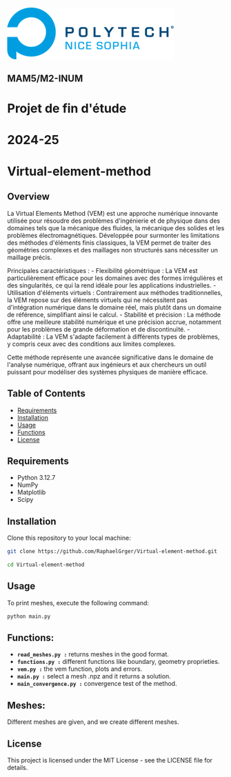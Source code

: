 ![PNS](logo-pns.png)
## MAM5/M2-INUM
# Projet de fin d'étude
# 2024-25

# Virtual-element-method

## Overview

La Virtual Elements Method (VEM) est une approche numérique innovante utilisée pour résoudre des problèmes d'ingénierie et de physique dans des domaines tels que la mécanique des fluides, la mécanique des solides et les problèmes électromagnétiques. Développée pour surmonter les limitations des méthodes d'éléments finis classiques, la VEM permet de traiter des géométries complexes et des maillages non structurés sans nécessiter un maillage précis.

Principales caractéristiques :
    - Flexibilité géométrique : La VEM est particulièrement efficace pour les domaines avec des formes irrégulières et des singularités, ce qui la rend idéale pour les applications industrielles.
    - Utilisation d'éléments virtuels : Contrairement aux méthodes traditionnelles, la VEM repose sur des éléments virtuels qui ne nécessitent pas d'intégration numérique dans le domaine réel, mais plutôt dans un domaine de référence, simplifiant ainsi le calcul.
    - Stabilité et précision : La méthode offre une meilleure stabilité numérique et une précision accrue, notamment pour les problèmes de grande déformation et de discontinuïté.
    - Adaptabilité : La VEM s'adapte facilement à différents types de problèmes, y compris ceux avec des conditions aux limites complexes.
    
Cette méthode représente une avancée significative dans le domaine de l'analyse numérique, offrant aux ingénieurs et aux chercheurs un outil puissant pour modéliser des systèmes physiques de manière efficace.

## Table of Contents

- [Requirements](#requirements)
- [Installation](#installation)
- [Usage](#usage)
- [Functions](#functions)
- [License](#license)

## Requirements

- Python 3.12.7
- NumPy
- Matplotlib
- Scipy

## Installation

Clone this repository to your local machine:

```bash
git clone https://github.com/RaphaelGrger/Virtual-element-method.git
```
```bash
cd Virtual-element-method
```

## Usage

To print meshes, execute the following command:

```bash 
python main.py
```

## Functions:
- **`read_meshes.py :`** returns meshes in the good format.
- **`functions.py :`** different functions like boundary, geometry proprieties.
- **`vem.py :`** the vem function, plots and errors.
- **`main.py :`** select a mesh .npz and it returns a solution.
- **`main_convergence.py :`** convergence test of the method.

## Meshes:
Different meshes are given, and we create different meshes.
## License

This project is licensed under the MIT License - see the LICENSE file for details.
